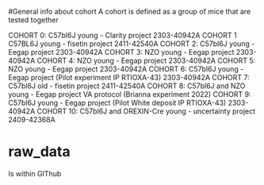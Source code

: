 #General info about cohort
A cohort is defined as a group of mice that are tested together

COHORT 0: C57bl6J young - Clarity project 2303-40942A
COHORT 1 C57BL6J young - fisetin project 2411-42540A
COHORT 2: C57bl6J young - Eegap project 2303-40942A
COHORT 3: NZO young - Eegap project 2303-40942A
COHORT 4: NZO young - Eegap project 2303-40942A
COHORT 5: NZO young - Eegap project 2303-40942A
COHORT 6: C57bl6J young - Eegap project (Pilot experiment IP RTIOXA-43) 2303-40942A
COHORT 7: C57bl6J old -  fisetin project 2411-42540A
COHORT 8: C57bl6J and NZO young -  Eegap project VA protocol (Brianna experiment 2022)
COHORT 9: C57bl6J young - Eegap project (Pilot White deposit IP RTIOXA-43) 2303-40942A
COHORT 10: C57bl6J and OREXIN-Cre young - uncertainty project 2409-42368A

# raw_data
Is within GIThub 

